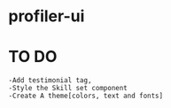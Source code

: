 # profiler-ui

# TO DO
    -Add testimonial tag,
    -Style the Skill set component
    -Create A theme[colors, text and fonts]
